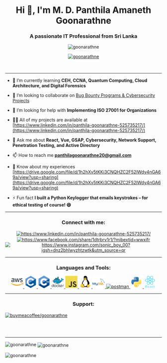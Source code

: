 <h1 align="center">Hi 👋, I'm M. D. Panthila Amaneth Goonarathne</h1>
<h3 align="center">A passionate IT Professional from Sri Lanka</h3>

<p align="center"> <img src="https://komarev.com/ghpvc/?username=goonarathne&label=Profile%20views&color=0e75b6&style=flat" alt="goonarathne" /> </p>

<p align="center"> <a href="https://github.com/ryo-ma/github-profile-trophy"><img src="https://github-profile-trophy.vercel.app/?username=goonarathne" alt="goonarathne" /></a> </p>

<p align="center"> <a href="https://twitter.com/" target="blank"><img src="https://img.shields.io/twitter/follow/?logo=twitter&style=for-the-badge" alt="" /></a> </p>

---

- 🌱 I’m currently learning **CEH, CCNA, Quantum Computing, Cloud Architecture, and Digital Forensics**

- 👯 I’m looking to collaborate on [Bug Bounty Programs & Cybersecurity Projects](https://tryhackme.com/)

- 🤝 I’m looking for help with **Implementing ISO 27001 for Organizations**

- 👨‍💻 All of my projects are available at [https://www.linkedin.com/in/panthila-goonarathne-525735217/](https://www.linkedin.com/in/panthila-goonarathne-525735217/)

- 💬 Ask me about **React, Vue, GSAP, Cybersecurity, Network Support, Penetration Testing, and Active Directory**

- 📫 How to reach me **panthilagoonarathne20@gmail.com**

- 📄 Know about my experiences [https://drive.google.com/file/d/1h2hXv5tKKi3CNQHZC2F52lWdy4nGA69a/view?usp=sharing](https://drive.google.com/file/d/1h2hXv5tKKi3CNQHZC2F52lWdy4nGA69a/view?usp=sharing)

- ⚡ Fun fact **I built a Python Keylogger that emails keystrokes – for ethical testing of course! 😄**

---

<h3 align="center">Connect with me:</h3>
<p align="center">
<a href="https://linkedin.com/in/https://www.linkedin.com/in/panthila-goonarathne-525735217/" target="blank"><img align="center" src="https://raw.githubusercontent.com/rahuldkjain/github-profile-readme-generator/master/src/images/icons/Social/linked-in-alt.svg" alt="https://www.linkedin.com/in/panthila-goonarathne-525735217/" height="30" width="40" /></a>
<a href="https://fb.com/https://www.facebook.com/share/1dtrbrv1r1/?mibextid=wwxifr" target="blank"><img align="center" src="https://raw.githubusercontent.com/rahuldkjain/github-profile-readme-generator/master/src/images/icons/Social/facebook.svg" alt="https://www.facebook.com/share/1dtrbrv1r1/?mibextid=wwxifr" height="30" width="40" /></a>
<a href="https://instagram.com/https://www.instagram.com/sonic_boy_00?igsh=dnz2bhlwyzhtzwtk&utm_source=qr" target="blank"><img align="center" src="https://raw.githubusercontent.com/rahuldkjain/github-profile-readme-generator/master/src/images/icons/Social/instagram.svg" alt="https://www.instagram.com/sonic_boy_00?igsh=dnz2bhlwyzhtzwtk&utm_source=qr" height="30" width="40" /></a>
</p>

---

<h3 align="center">Languages and Tools:</h3>
<p align="center"> <a href="https://aws.amazon.com" target="_blank" rel="noreferrer"> <img src="https://raw.githubusercontent.com/devicons/devicon/master/icons/amazonwebservices/amazonwebservices-original-wordmark.svg" alt="aws" width="40" height="40"/> </a> <a href="https://www.cprogramming.com/" target="_blank" rel="noreferrer"> <img src="https://raw.githubusercontent.com/devicons/devicon/master/icons/c/c-original.svg" alt="c" width="40" height="40"/> </a> <a href="https://www.w3schools.com/cpp/" target="_blank" rel="noreferrer"> <img src="https://raw.githubusercontent.com/devicons/devicon/master/icons/cplusplus/cplusplus-original.svg" alt="cplusplus" width="40" height="40"/> </a> <a href="https://www.docker.com/" target="_blank" rel="noreferrer"> <img src="https://raw.githubusercontent.com/devicons/devicon/master/icons/docker/docker-original-wordmark.svg" alt="docker" width="40" height="40"/> </a> <a href="https://developer.mozilla.org/en-US/docs/Web/JavaScript" target="_blank" rel="noreferrer"> <img src="https://raw.githubusercontent.com/devicons/devicon/master/icons/javascript/javascript-original.svg" alt="javascript" width="40" height="40"/> </a> <a href="https://www.linux.org/" target="_blank" rel="noreferrer"> <img src="https://raw.githubusercontent.com/devicons/devicon/master/icons/linux/linux-original.svg" alt="linux" width="40" height="40"/> </a> <a href="https://www.mysql.com/" target="_blank" rel="noreferrer"> <img src="https://raw.githubusercontent.com/devicons/devicon/master/icons/mysql/mysql-original-wordmark.svg" alt="mysql" width="40" height="40"/> </a> <a href="https://postman.com" target="_blank" rel="noreferrer"> <img src="https://www.vectorlogo.zone/logos/getpostman/getpostman-icon.svg" alt="postman" width="40" height="40"/> </a> <a href="https://www.python.org" target="_blank" rel="noreferrer"> <img src="https://raw.githubusercontent.com/devicons/devicon/master/icons/python/python-original.svg" alt="python" width="40" height="40"/> </a> <a href="https://reactjs.org/" target="_blank" rel="noreferrer"> <img src="https://raw.githubusercontent.com/devicons/devicon/master/icons/react/react-original-wordmark.svg" alt="react" width="40" height="40"/> </a> </p>

---

<h3 align="center">Support:</h3>
<p><a href="https://www.buymeacoffee.com/buymeacoffee/goonarathne"> <img align="center" src="https://cdn.buymeacoffee.com/buttons/v2/default-yellow.png" height="50" width="210" alt="buymeacoffee/goonarathne" /></a></p><br><br>

---

<p><img align="left" src="https://github-readme-stats.vercel.app/api/top-langs?username=goonarathne&show_icons=true&locale=en&layout=compact" alt="goonarathne" /></p>

<p>&nbsp;<img align="center" src="https://github-readme-stats.vercel.app/api?username=goonarathne&show_icons=true&locale=en" alt="goonarathne" /></p>

<p><img align="center" src="https://github-readme-streak-stats.herokuapp.com/?user=goonarathne&" alt="goonarathne" /></p>
